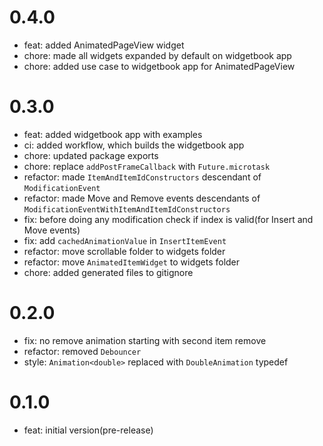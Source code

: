 # 0.4.0

* feat: added AnimatedPageView widget
* chore: made all widgets expanded by default on widgetbook app
* chore: added use case to widgetbook app for AnimatedPageView

# 0.3.0
* feat: added widgetbook app with examples
* ci: added workflow, which builds the widgetbook app
* chore: updated package exports
* chore: replace `addPostFrameCallback` with `Future.microtask`
* refactor: made `ItemAndItemIdConstructors` descendant of `ModificationEvent`
* refactor: made Move and Remove events descendants of `ModificationEventWithItemAndItemIdConstructors`
* fix: before doing any modification check if index is valid(for Insert and Move events)
* fix: add `cachedAnimationValue` in `InsertItemEvent`
* refactor: move scrollable folder to widgets folder
* refactor: move `AnimatedItemWidget` to widgets folder
* chore: added generated files to gitignore

# 0.2.0

* fix: no remove animation starting with second item remove
* refactor: removed `Debouncer`
* style: `Animation<double>` replaced with `DoubleAnimation` typedef

# 0.1.0

* feat: initial version(pre-release)
